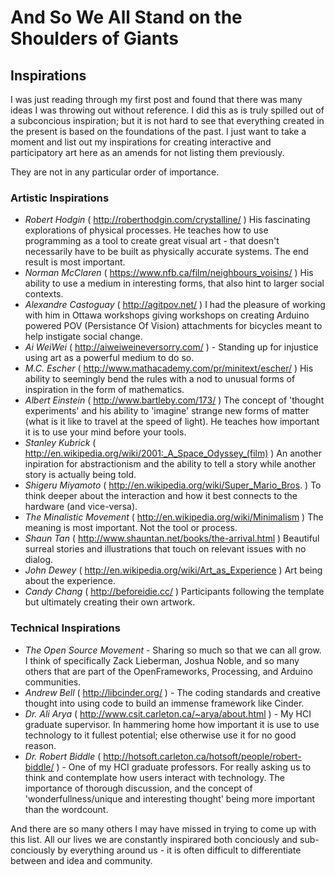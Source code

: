 # And So We All Stand on the Shoulders of Giants #

## Inspirations ##

I was just reading through my first post and found that there was many ideas I was throwing out without reference. I did this as is truly spilled out of a subconcious inspiration; but it is not hard to see that everything created in the present is based on the foundations of the past. I just want to take a moment and list out my inspirations for creating interactive and participatory art here as an amends for not listing them previously.

They are not in any particular order of importance.

### Artistic Inspirations ###
- _Robert Hodgin_ ( http://roberthodgin.com/crystalline/ ) His fascinating explorations of physical processes. He teaches how to use programming as a tool to create great visual art - that doesn't necessarily have to be built as physically accurate systems. The end result is most important.
- _Norman McClaren_ ( https://www.nfb.ca/film/neighbours_voisins/ ) His ability to use a medium in interesting forms, that also hint to larger social contexts.
- _Alexandre Castoguay_ ( http://agitpov.net/ ) I had the pleasure of working with him in Ottawa workshops giving workshops on creating Arduino powered POV (Persistance Of Vision) attachments for bicycles meant to help instigate social change.
- _Ai WeiWei_ ( http://aiweiweineversorry.com/ ) - Standing up for injustice using art as a powerful medium to do so.
- _M.C. Escher_ ( http://www.mathacademy.com/pr/minitext/escher/ ) His ability to seemingly bend the rules with a nod to unusual forms of inspiration in the form of mathematics.
- _Albert Einstein_ ( http://www.bartleby.com/173/ ) The concept of 'thought experiments' and his ability to 'imagine' strange new forms of matter (what is it like to travel at the speed of light). He teaches how important it is to use your mind before your tools.
- _Stanley Kubrick_ ( http://en.wikipedia.org/wiki/2001:_A_Space_Odyssey_(film) ) An another inpiration for abstractionism and the ability to tell a story while another story is actually being told.
- _Shigeru Miyamoto_ ( http://en.wikipedia.org/wiki/Super_Mario_Bros. ) To think deeper about the interaction and how it best connects to the hardware (and vice-versa).
- _The Minalistic Movement_ ( http://en.wikipedia.org/wiki/Minimalism ) The meaning is most important. Not the tool or process.
- _Shaun Tan_ ( http://www.shauntan.net/books/the-arrival.html ) Beautiful surreal stories and illustrations that touch on relevant issues with no dialog.
- _John Dewey_ ( http://en.wikipedia.org/wiki/Art_as_Experience ) Art being about the experience.
- _Candy Chang_ ( http://beforeidie.cc/ ) Participants following the template but ultimately creating their own artwork.

### Technical Inspirations ###
- _The Open Source Movement_ - Sharing so much so that we can all grow. I think of specifically Zack Lieberman, Joshua Noble, and so many others that are part of the OpenFrameworks, Processing, and Arduino communities.
- _Andrew Bell_ ( http://libcinder.org/ ) - The coding standards and creative thought into using code to build an immense framework like Cinder.
- _Dr. Ali Arya_ ( http://www.csit.carleton.ca/~arya/about.html ) - My HCI graduate supervisor. In hammering home how important it is use to use technology to it fullest potential; else otherwise use it for no good reason.
- _Dr. Robert Biddle_ ( http://hotsoft.carleton.ca/hotsoft/people/robert-biddle/ ) - One of my HCI graduate professors. For really asking us to think and contemplate how users interact with technology. The importance of thorough discussion, and the concept of 'wonderfullness/unique and interesting thought' being more important than the wordcount.

And there are so many others I may have missed in trying to come up with this list. All our lives we are constantly inspirared both conciously and sub-conciously by everything around us - it is often difficult to differentiate between and idea and community. 


